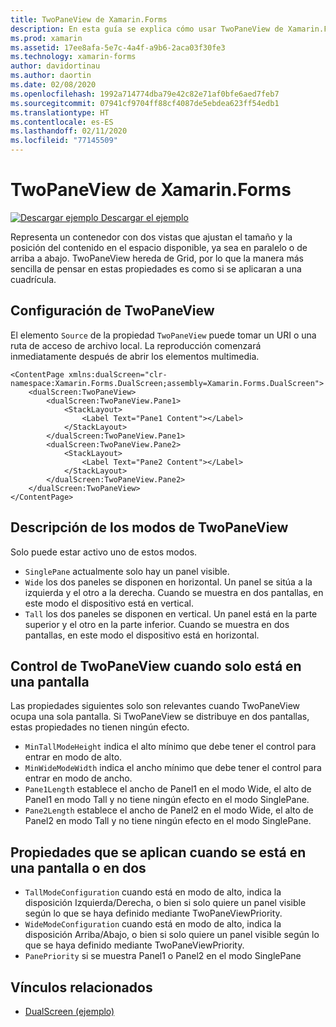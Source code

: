 ```yaml
---
title: TwoPaneView de Xamarin.Forms
description: En esta guía se explica cómo usar TwoPaneView de Xamarin.Forms para optimizar la experiencia de la aplicación para dispositivos de doble pantalla como Surface Duo y Surface Neo.
ms.prod: xamarin
ms.assetid: 17ee8afa-5e7c-4a4f-a9b6-2aca03f30fe3
ms.technology: xamarin-forms
author: davidortinau
ms.author: daortin
ms.date: 02/08/2020
ms.openlocfilehash: 1992a714774dba79e42c82e71af0bfe6aed7feb7
ms.sourcegitcommit: 07941cf9704ff88cf4087de5ebdea623ff54edb1
ms.translationtype: HT
ms.contentlocale: es-ES
ms.lasthandoff: 02/11/2020
ms.locfileid: "77145509"
---
```

# <a name="xamarinforms-twopaneview"></a>TwoPaneView de Xamarin.Forms

[![Descargar ejemplo](~/media/shared/download.png) Descargar el ejemplo](https://github.com/xamarin/xamarin-forms-samples/tree/pre-release/UserInterface/DualScreenDemos)

Representa un contenedor con dos vistas que ajustan el tamaño y la posición del contenido en el espacio disponible, ya sea en paralelo o de arriba a abajo. TwoPaneView hereda de Grid, por lo que la manera más sencilla de pensar en estas propiedades es como si se aplicaran a una cuadrícula.

## <a name="set-up-twopaneview"></a>Configuración de TwoPaneView

El elemento `Source` de la propiedad `TwoPaneView` puede tomar un URI o una ruta de acceso de archivo local. La reproducción comenzará inmediatamente después de abrir los elementos multimedia.

```xaml
<ContentPage xmlns:dualScreen="clr-namespace:Xamarin.Forms.DualScreen;assembly=Xamarin.Forms.DualScreen">
    <dualScreen:TwoPaneView>
        <dualScreen:TwoPaneView.Pane1>
            <StackLayout>
                <Label Text="Pane1 Content"></Label>
            </StackLayout>
        </dualScreen:TwoPaneView.Pane1>
        <dualScreen:TwoPaneView.Pane2>
            <StackLayout>
                <Label Text="Pane2 Content"></Label>
            </StackLayout>
        </dualScreen:TwoPaneView.Pane2>
    </dualScreen:TwoPaneView>
</ContentPage>
```

## <a name="understand-twopaneview-modes"></a>Descripción de los modos de TwoPaneView

Solo puede estar activo uno de estos modos.

- `SinglePane` actualmente solo hay un panel visible.
- `Wide` los dos paneles se disponen en horizontal. Un panel se sitúa a la izquierda y el otro a la derecha. Cuando se muestra en dos pantallas, en este modo el dispositivo está en vertical.
- `Tall` los dos paneles se disponen en vertical. Un panel está en la parte superior y el otro en la parte inferior. Cuando se muestra en dos pantallas, en este modo el dispositivo está en horizontal.

## <a name="control-twopaneview-when-its-only-on-one-screen"></a>Control de TwoPaneView cuando solo está en una pantalla

Las propiedades siguientes solo son relevantes cuando TwoPaneView ocupa una sola pantalla. Si TwoPaneView se distribuye en dos pantallas, estas propiedades no tienen ningún efecto.

- `MinTallModeHeight` indica el alto mínimo que debe tener el control para entrar en modo de alto.
- `MinWideModeWidth` indica el ancho mínimo que debe tener el control para entrar en modo de ancho.
- `Pane1Length` establece el ancho de Panel1 en el modo Wide, el alto de Panel1 en modo Tall y no tiene ningún efecto en el modo SinglePane.
- `Pane2Length` establece el ancho de Panel2 en el modo Wide, el alto de Panel2 en modo Tall y no tiene ningún efecto en el modo SinglePane.

## <a name="properties-that-apply-when-on-one-screen-or-two"></a>Propiedades que se aplican cuando se está en una pantalla o en dos

- `TallModeConfiguration` cuando está en modo de alto, indica la disposición Izquierda/Derecha, o bien si solo quiere un panel visible según lo que se haya definido mediante TwoPaneViewPriority.
- `WideModeConfiguration` cuando está en modo de alto, indica la disposición Arriba/Abajo, o bien si solo quiere un panel visible según lo que se haya definido mediante TwoPaneViewPriority.
- `PanePriority` si se muestra Panel1 o Panel2 en el modo SinglePane

## <a name="related-links"></a>Vínculos relacionados

- [DualScreen (ejemplo)](https://github.com/xamarin/xamarin-forms-samples/tree/pre-release/UserInterface/DualScreenDemos)
